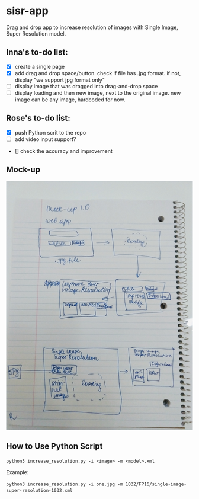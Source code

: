 # sisr-app
Drag and drop app to increase resolution of images with Single Image, Super Resolution model.

## Inna's to-do list:
- [x] create a single page
- [x] add drag and drop space/button. check if file has .jpg format. if not, display "we support jpg format only"
- [ ] display image that was dragged into drag-and-drop space
- [ ] display loading and then new image, next to the original image. new image can be any image, hardcoded for now.

## Rose's to-do list:
- [x] push Python scrit to the repo
- [ ] add video input support?
- [] check the accuracy and improvement
## Mock-up 
![Mock-up v1.0](IMG_20190830_125427747.jpg?raw=true "Mock-up v1.0")

## How to Use Python Script
`python3 increase_resolution.py -i <image> -m <model>.xml`

Example:

`python3 increase_resolution.py -i one.jpg -m 1032/FP16/single-image-super-resolution-1032.xml`

